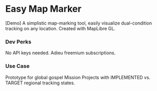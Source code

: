 # Easy Map Marker
[Demo] A simplistic map-marking tool, easily visualize dual-condition tracking on any location. Created with MapLibre GL.

### Dev Perks
No API keys needed. Adieu freemium subscriptions.

### Use Case
Prototype for global gospel Mission Projects with IMPLEMENTED vs. TARGET regional tracking states.
